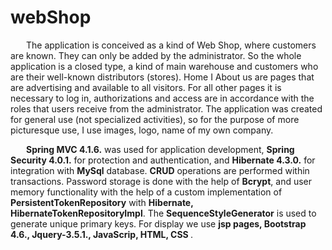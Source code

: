 # webShop
  <p style="text-indent: 25px;">The application is conceived as a kind of Web Shop, where customers are known. They can only be added by the administrator. So the whole application is a closed type, a kind of main warehouse and customers who are their well-known distributors (stores). Home I About us are pages that are advertising and available to all visitors. For all other pages it is necessary to log in, authorizations and access are in accordance with the roles that users receive from the administrator. The application was created for general use (not specialized activities), so for the purpose of more picturesque use, I use images, logo, name of my own company.</p>
  <p style="text-indent: 25px;"><strong>Spring MVC 4.1.6.</strong> was used for application development, <strong>Spring Security 4.0.1.</strong> for protection and authentication, and <strong>Hibernate 4.3.0.</strong> for integration with <strong>MySql</strong> database. <strong>CRUD</strong> operations are performed within transactions. Password storage is done with the help of <strong>Bcrypt</strong>, and user memory functionality with the help of a custom implementation of <strong>PersistentTokenRepository</strong> with <strong>Hibernate, HibernateTokenRepositoryImpl</strong>. The <strong>SequenceStyleGenerator</strong> is used to generate unique primary keys. For display we use <strong>jsp pages, Bootstrap 4.6., Jquery-3.5.1., JavaScrip, HTML, CSS </strong>.</p>

